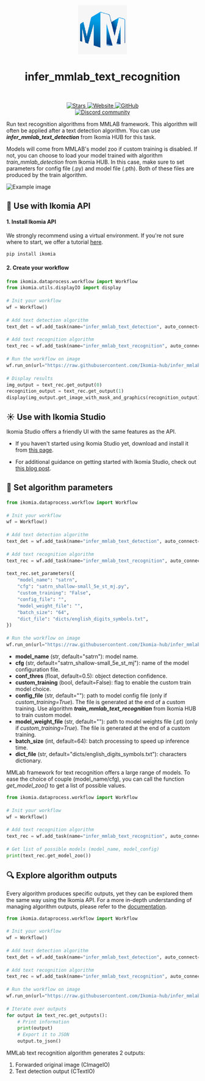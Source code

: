 <div align="center">
  <img src="https://raw.githubusercontent.com/Ikomia-hub/infer_mmlab_text_recognition/main/icons/mmlab.png" alt="Algorithm icon">
  <h1 align="center">infer_mmlab_text_recognition</h1>
</div>
<br />
<p align="center">
    <a href="https://github.com/Ikomia-hub/infer_mmlab_text_recognition">
        <img alt="Stars" src="https://img.shields.io/github/stars/Ikomia-hub/infer_mmlab_text_recognition">
    </a>
    <a href="https://app.ikomia.ai/hub/">
        <img alt="Website" src="https://img.shields.io/website/http/app.ikomia.ai/en.svg?down_color=red&down_message=offline&up_message=online">
    </a>
    <a href="https://github.com/Ikomia-hub/infer_mmlab_text_recognition/blob/main/LICENSE.md">
        <img alt="GitHub" src="https://img.shields.io/github/license/Ikomia-hub/infer_mmlab_text_recognition.svg?color=blue">
    </a>    
    <br>
    <a href="https://discord.com/invite/82Tnw9UGGc">
        <img alt="Discord community" src="https://img.shields.io/badge/Discord-white?style=social&logo=discord">
    </a> 
</p>

Run text recognition algorithms from MMLAB framework. This algorithm will often be applied after a text detection algorithm. You can use ***infer_mmlab_text_detection*** from Ikomia HUB for this task.

Models will come from MMLAB's model zoo if custom training is disabled. If not, you can choose to load your model trained with algorithm *train_mmlab_detection* from Ikomia HUB. In this case, make sure to set parameters for config file (.py) and model file (.pth). Both of these files are produced by the train algorithm.

![Example image](https://raw.githubusercontent.com/Ikomia-hub/infer_mmlab_text_recognition/feat/new_readme/images/billboard-result.jpg)

## :rocket: Use with Ikomia API

#### 1. Install Ikomia API

We strongly recommend using a virtual environment. If you're not sure where to start, we offer a tutorial [here](https://www.ikomia.ai/blog/a-step-by-step-guide-to-creating-virtual-environments-in-python).

```sh
pip install ikomia
```

#### 2. Create your workflow

```python
from ikomia.dataprocess.workflow import Workflow
from ikomia.utils.displayIO import display

# Init your workflow
wf = Workflow()

# Add text detection algorithm
text_det = wf.add_task(name="infer_mmlab_text_detection", auto_connect=True)

# Add text recognition algorithm
text_rec = wf.add_task(name="infer_mmlab_text_recognition", auto_connect=True)

# Run the workflow on image
wf.run_on(url="https://raw.githubusercontent.com/Ikomia-hub/infer_mmlab_text_recognition/main/images/billboard.jpg")

# Display results
img_output = text_rec.get_output(0)
recognition_output = text_rec.get_output(1)
display(img_output.get_image_with_mask_and_graphics(recognition_output), title="MMLAB text recognition")
```

## :sunny: Use with Ikomia Studio

Ikomia Studio offers a friendly UI with the same features as the API.

- If you haven't started using Ikomia Studio yet, download and install it from [this page](https://www.ikomia.ai/studio).

- For additional guidance on getting started with Ikomia Studio, check out [this blog post](https://www.ikomia.ai/blog/how-to-get-started-with-ikomia-studio).

## :pencil: Set algorithm parameters

```python
from ikomia.dataprocess.workflow import Workflow

# Init your workflow
wf = Workflow()

# Add text detection algorithm
text_det = wf.add_task(name="infer_mmlab_text_detection", auto_connect=True)

# Add text recognition algorithm
text_rec = wf.add_task(name="infer_mmlab_text_recognition", auto_connect=True)

text_rec.set_parameters({
    "model_name": "satrn",
    "cfg": "satrn_shallow-small_5e_st_mj.py",
    "custom_training": "False",
    "config_file": "",
    "model_weight_file": "",
    "batch_size": "64",
    "dict_file": "dicts/english_digits_symbols.txt",
})

# Run the workflow on image
wf.run_on(url="https://raw.githubusercontent.com/Ikomia-hub/infer_mmlab_text_recognition/main/images/billboard.jpg")
```
- **model_name** (str, default="satrn"): model name. 
- **cfg** (str, default="satrn_shallow-small_5e_st_mj"): name of the model configuration file.
- **conf_thres** (float, default=0.5): object detection confidence.
- **custom_training** (bool, default=False): flag to enable the custom train model choice.
- **config_file** (str, default=""): path to model config file (only if *custom_training=True*). The file is generated at the end of a custom training. Use algorithm ***train_mmlab_text_recognition*** from Ikomia HUB to train custom model.
- **model_weight_file** (str, default=""): path to model weights file (.pt) (only if *custom_training=True*). The file is generated at the end of a custom training.
- **batch_size** (int, default=64): batch processing to speed up inference time.
- **dict_file** (str, default="dicts/english_digits_symbols.txt"): characters dictionary.

MMLab framework for text recognition offers a large range of models. To ease the choice of couple (model_name/cfg), you can call the function *get_model_zoo()* to get a list of possible values.

```python
from ikomia.dataprocess.workflow import Workflow

# Init your workflow
wf = Workflow()

# Add text recognition algorithm
text_rec = wf.add_task(name="infer_mmlab_text_recognition", auto_connect=True)

# Get list of possible models (model_name, model_config)
print(text_rec.get_model_zoo())
```

## :mag: Explore algorithm outputs

Every algorithm produces specific outputs, yet they can be explored them the same way using the Ikomia API. For a more in-depth understanding of managing algorithm outputs, please refer to the [documentation](https://ikomia-dev.github.io/python-api-documentation/advanced_guide/IO_management.html).

```python
from ikomia.dataprocess.workflow import Workflow

# Init your workflow
wf = Workflow()

# Add text detection algorithm
text_det = wf.add_task(name="infer_mmlab_text_detection", auto_connect=True)

# Add text recognition algorithm
text_rec = wf.add_task(name="infer_mmlab_text_recognition", auto_connect=True)

# Run the workflow on image
wf.run_on(url="https://raw.githubusercontent.com/Ikomia-hub/infer_mmlab_text_recognition/main/images/billboard.jpg")

# Iterate over outputs
for output in text_rec.get_outputs():
    # Print information
    print(output)
    # Export it to JSON
    output.to_json()
```

MMLab text recognition algorithm generates 2 outputs:

1. Forwarded original image (CImageIO)
2. Text detection output (CTextIO)